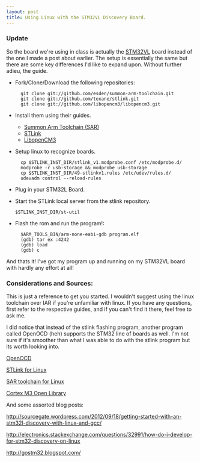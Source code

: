```yaml
---
layout: post
title: Using Linux with the STM32VL Discovery Board.
---
```

### Update

So the board we're using in class is actually the [STM32VL](www.st.com/stm32-discovery) board instead of the one I made a post about earlier.  The setup is essentially the same but there are some key differences I'd like to expand upon.  Without further adieu, the guide.

* Fork/Clone/Download the following repositories:

        git clone git://github.com/esden/summon-arm-toolchain.git
        git clone git://github.com/texane/stlink.git
        git clone git://github.com/libopencm3/libopencm3.git

* Install them using their guides.
    * [Summon Arm Toolchain (SAR)](https://github.com/Caustic/summon-arm-toolchain/blob/master/README.markdown)
    * [STLink](https://github.com/Caustic/stlink/blob/master/README.markdown)
    * [LibopenCM3](https://github.com/Caustic/libopencm3/blob/master/README)
* Setup linux to recognize boards.


        cp $STLINK_INST_DIR/stlink_v1.modprobe.conf /etc/modprobe.d/
        modprobe -r usb-storage && modprobe usb-storage
        cp $STLINK_INST_DIR/49-stlinkv1.rules /etc/udev/rules.d/
        udevadm control --reload-rules

* Plug in your STM32L Board.
* Start the STLink local server from the stlink repository.

    <pre><code>$STLINK_INST_DIR/st-util</code></pre>

* Flash the rom and run the program!:

        $ARM_TOOLS_BIN/arm-none-eabi-gdb program.elf
        (gdb) tar ex :4242
        (gdb) load
        (gdb) c

And thats it!  I've got my program up and running on my STM32VL board with hardly any effort at all!

### Considerations and Sources:

This is just a reference to get you started.  I wouldn't suggest using the linux toolchain over IAR if you're unfamiliar with linux.  If you have any questions, first refer to the respective guides, and if you can't find it there, feel free to ask me.

I did notice that instead of the stlink flashing program, another program called OpenOCD (heh) supports the STM32 line of boards as well.  I'm not sure if it's smoother than what I was able to do with the stlink program but its worth looking into.

[OpenOCD](http://openocd.sourceforge.net/)

[STLink for Linux](github.com/texane/stlink)

[SAR toolchain for Linux](github.com/esden/summon-arm-toolchain)

[Cortex M3 Open Library](github.com/libopencm3/libopencm3)

And some assorted blog posts:

http://sourcegate.wordpress.com/2012/09/18/getting-started-with-an-stm32l-discovery-with-linux-and-gcc/

http://electronics.stackexchange.com/questions/32991/how-do-i-develop-for-stm32-discovery-on-linux

http://gostm32.blogspot.com/
